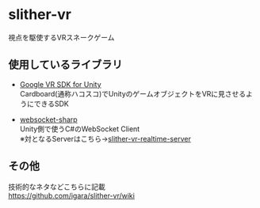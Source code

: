 # slither-vr

視点を駆使するVRスネークゲーム

## 使用しているライブラリ

- [Google VR SDK for Unity](https://github.com/googlevr/gvr-unity-sdk)  
Cardboard(通称ハコスコ)でUnityのゲームオブジェクトをVRに見させるようにできるSDK

- [websocket-sharp](https://github.com/sta/websocket-sharp)  
Unity側で使うC#のWebSocket Client  
※対となるServerはこちら→[slither-vr-realtime-server](https://github.com/igara/slither-vr-realtime-server)


## その他

技術的なネタなどこちらに記載  
https://github.com/igara/slither-vr/wiki
